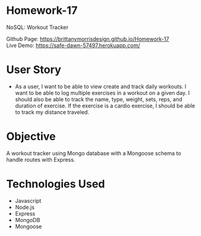 # Homework-17
NoSQL: Workout Tracker

Github Page: https://brittanymorrisdesign.github.io/Homework-17 </br>
Live Demo: https://safe-dawn-57497.herokuapp.com/


# User Story
* As a user, I want to be able to view create and track daily workouts. I want to be able to log multiple exercises in a workout on a given day. I should also be able to track the name, type, weight, sets, reps, and duration of exercise. If the exercise is a cardio exercise, I should be able to track my distance traveled.

# Objective
A workout tracker using Mongo database with a Mongoose schema to handle routes with Express.

# Technologies Used
* Javascript
* Node.js
* Express
* MongoDB
* Mongoose
